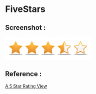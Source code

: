 # FiveStars

Screenshot :
------------
![Xcode indent settings](FiveStars.png)

Reference :
------------

  [A 5 Star Rating View](http://www.raywenderlich.com/1768/uiview-tutorial-for-ios-how-to-make-a-custom-uiview-in-ios-5-a-5-star-rating-view)
